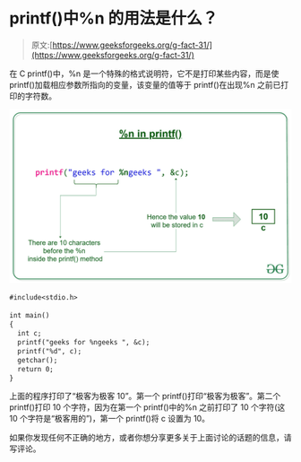 # printf()中%n 的用法是什么？

> 原文:[https://www.geeksforgeeks.org/g-fact-31/](https://www.geeksforgeeks.org/g-fact-31/)

在 C printf()中，%n 是一个特殊的格式说明符，它不是打印某些内容，而是使 printf()加载相应参数所指向的变量，该变量的值等于 printf()在出现%n 之前已打印的字符数。

[![](img/b85708f4ad1c9fffe1736eb54ac18bce.png)](https://media.geeksforgeeks.org/wp-content/cdn-uploads/20191009172738/n-in-printf.jpg)

```
#include<stdio.h>

int main()
{
  int c;
  printf("geeks for %ngeeks ", &c);
  printf("%d", c);
  getchar();
  return 0;
}
```

上面的程序打印了“极客为极客 10”。第一个 printf()打印“极客为极客”。第二个 printf()打印 10 个字符，因为在第一个 printf()中的%n 之前打印了 10 个字符(这 10 个字符是“极客用的”)，第一个 printf()将 c 设置为 10。

如果你发现任何不正确的地方，或者你想分享更多关于上面讨论的话题的信息，请写评论。
